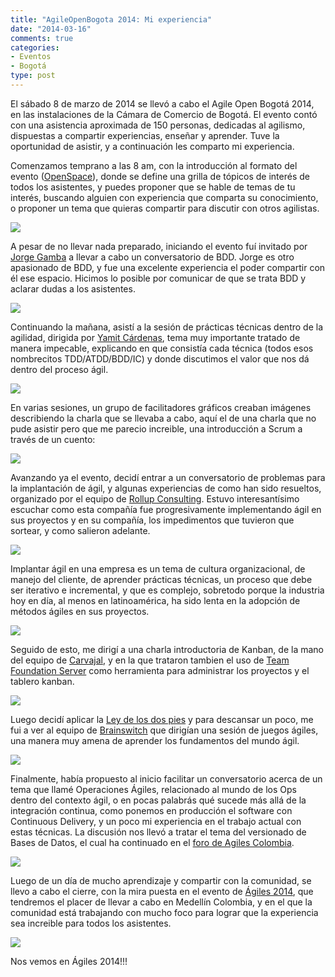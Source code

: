 ```yaml
---
title: "AgileOpenBogota 2014: Mi experiencia"
date: "2014-03-16"
comments: true
categories: 
- Eventos
- Bogotá
type: post
---
```


El sábado 8 de marzo de 2014 se llevó a cabo el Agile Open Bogotá 2014, en las instalaciones de la Cámara de Comercio de Bogotá. El evento contó con una asistencia aproximada de 150 personas, dedicadas al agilismo, dispuestas a compartir experiencias, enseñar y aprender. Tuve la oportunidad de asistir, y a continuación les comparto mi experiencia.

<!--more-->

Comenzamos temprano a las 8 am, con la introducción al formato del evento ([OpenSpace](http://www.proyectosagiles.org/que-es-open-space)), donde se define una grilla de tópicos de interés de todos los asistentes, y puedes proponer que se hable de temas de tu interés, buscando alguien con experiencia que comparta su conocimiento, o proponer un tema que quieras compartir para discutir con otros agilistas.

![](/images/2014/03/aob01.jpg)

A pesar de no llevar nada preparado, iniciando el evento fuí invitado por [Jorge Gamba](https://twitter.com/jorgegamba) a llevar a cabo un conversatorio de BDD. Jorge es otro apasionado de BDD, y fue una excelente experiencia el poder compartir con él ese espacio. Hicimos lo posible por comunicar de que se trata BDD y aclarar dudas a los asistentes.

![](/images/2014/03/aob02.jpg)

Continuando la mañana, asistí a la sesión de prácticas técnicas dentro de la agilidad, dirigida por [Yamit Cárdenas](https://twitter.com/yamitcar), tema muy importante tratado de manera impecable, explicando en que consistía cada técnica (todos esos nombrecitos TDD/ATDD/BDD/IC) y donde discutimos el valor que nos dá dentro del proceso ágil. 

![](/images/2014/03/aob03.jpg)

En varias sesiones, un grupo de facilitadores gráficos creaban imágenes describiendo la charla que se llevaba a cabo, aquí el de una charla que no pude asistir pero que me parecio increible, una introducción a Scrum a través de un cuento:

![](/images/2014/03/aob04.jpg)

Avanzando ya el evento, decidí entrar a un conversatorio de problemas para la implantación de ágil, y algunas experiencias de como han sido resueltos, organizado por el equipo de [Rollup Consulting](http://www.rollupconsulting.com). Estuvo interesantísimo escuchar como esta compañía fue progresivamente implementando ágil en sus proyectos y en su compañía, los impedimentos que tuvieron que sortear, y como salieron adelante. 

![](/images/2014/03/aob05.jpg)

Implantar ágil en una empresa es un tema de cultura organizacional, de manejo del cliente, de aprender prácticas técnicas, un proceso que debe ser iterativo e incremental, y que es complejo, sobretodo porque la industria hoy en día, al menos en latinoamérica, ha sido lenta en la adopción de métodos ágiles en sus proyectos. 

![](/images/2014/03/aob06.jpg)

Seguido de esto, me dirigí a una charla introductoria de Kanban, de la mano del equipo de [Carvajal](http://www.carvajal.com), y en la que trataron tambien el uso de [Team Foundation Server](http://www.visualstudio.com/products/tfs-overview-vs) como herramienta para administrar los proyectos y el tablero kanban.

![](/images/2014/03/aob07.jpg)

Luego decidí aplicar la [Ley de los dos pies](http://www.espacioabierto.net/blog/?p=2171) y para descansar un poco, me fui a ver al equipo de [Brainswitch](http://brainswitch.co/) que dirigían una sesión de juegos ágiles, una manera muy amena de aprender los fundamentos del mundo ágil. 

![](/images/2014/03/aob08.jpg)

Finalmente, había propuesto al inicio facilitar un conversatorio acerca de un tema que llamé Operaciones Ágiles, relacionado al mundo de los Ops dentro del contexto ágil, o en pocas palabrás qué sucede más allá de la integración continua, como ponemos en producción el software con Continuous Delivery, y un poco mi experiencia en el trabajo actual con estas técnicas. La discusión nos llevó a tratar el tema del versionado de Bases de Datos, el cual ha continuado en el [foro de Agiles Colombia](https://groups.google.com/forum/#!topic/agiles-colombia/hLBGu5fD-xo).

![](/images/2014/03/aob09.jpg)

Luego de un día de mucho aprendizaje y compartir con la comunidad, se llevo a cabo el cierre, con la mira puesta en el evento de [Ágiles 2014](http://agiles2014.agiles.org/), que tendremos el placer de llevar a cabo en Medellín Colombia, y en el que la comunidad está trabajando con mucho foco para lograr que la experiencia sea increible para todos los asistentes.

![](/images/2014/03/aob10.jpg)

Nos vemos en Ágiles 2014!!!
